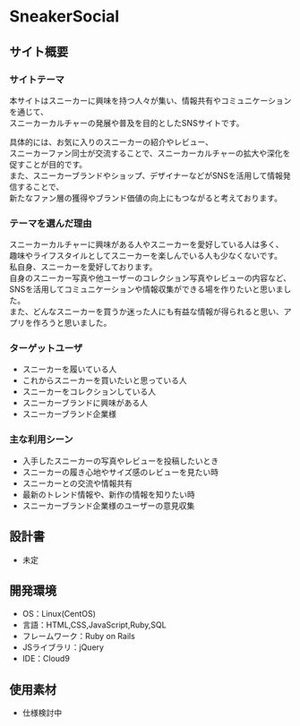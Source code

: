 # SneakerSocial

## サイト概要
### サイトテーマ
本サイトはスニーカーに興味を持つ人々が集い、情報共有やコミュニケーションを通じて、<br>
スニーカーカルチャーの発展や普及を目的としたSNSサイトです。<br>

具体的には、お気に入りのスニーカーの紹介やレビュー、<br>
スニーカーファン同士が交流することで、スニーカーカルチャーの拡大や深化を促すことが目的です。<br>
また、スニーカーブランドやショップ、デザイナーなどがSNSを活用して情報発信することで、<br>
新たなファン層の獲得やブランド価値の向上にもつながると考えております。<br>

### テーマを選んだ理由
スニーカーカルチャーに興味がある人やスニーカーを愛好している人は多く、<br>
趣味やライフスタイルとしてスニーカーを楽しんでいる人も少なくないです。<br>
私自身、スニーカーを愛好しております。<br>
自身のスニーカー写真や他ユーザーのコレクション写真やレビューの内容など、<br>
SNSを活用してコミュニケーションや情報収集ができる場を作りたいと思いました。<br>
また、どんなスニーカーを買うか迷った人にも有益な情報が得られると思い、アプリを作ろうと思いました。<br>


### ターゲットユーザ
- スニーカーを履いている人
- これからスニーカーを買いたいと思っている人
- スニーカーをコレクションしている人
- スニーカーブランドに興味がある人
- スニーカーブランド企業様

### 主な利用シーン
- 入手したスニーカーの写真やレビューを投稿したいとき
- スニーカーの履き心地やサイズ感のレビューを見たい時
- スニーカーとの交流や情報共有
- 最新のトレンド情報や、新作の情報を知りたい時
- スニーカーブランド企業様のユーザーの意見収集


## 設計書
- 未定

## 開発環境
- OS：Linux(CentOS)
- 言語：HTML,CSS,JavaScript,Ruby,SQL
- フレームワーク：Ruby on Rails
- JSライブラリ：jQuery
- IDE：Cloud9

## 使用素材
- 仕様検討中